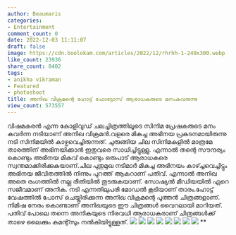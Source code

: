 ```yaml
---
author: Beaumaris
categories:
- Entertainment
comment_count: 0
date: 2022-12-03 11:11:07
draft: false
image: https://cdn.boolokam.com/articles/2022/12/rhrhh-1-240x300.webp
like_count: 23936
share_count: 8402
tags:
- anikha vikraman
- Featured
- photoshoot
title: അനിഖ വിക്രമന്റെ ഹോട്ട് ഫോട്ടോസ് ആരാധകരുടെ മനംകവരുന്നു
view_count: 573557
---
```


വിഷമകരൻ എന്ന കോളിവുഡ് ചലച്ചിത്രത്തിലൂടെ സിനിമ പ്രേഷകരുടെ മനം കവർന്ന നടിയാണ് അനിഖ വിക്രമൻ.വളരെ മികച്ച അഭിനയ പ്രകടനമായിരുന്നു നടി സിനിമയിൽ കാഴ്ചവെച്ചിരുന്നത്. ചുരുങ്ങിയ ചില സിനിമകളിൽ മാത്രമേ താരത്തിന് അഭിനയിക്കാൻ ഇതുവരെ സാധിച്ചിട്ടുള്ളു. എന്നാൽ തന്റെ സൗന്ദര്യം കൊണ്ടും അഭിനയ മികവ് കൊണ്ടും ഒരുപാട് ആരാധകരെ സ്വന്തമാക്കിരിക്കുകയാണ്.ചില പുതുമുഖ നടിമാർ മികച്ച അഭിനയം കാഴ്ച്ചവെച്ചിട്ടും അഭിനയ ജീവിതത്തിൽ നിന്നും പുറത്ത് ആകറാണ് പതിവ്. എന്നാൽ അനിഖ അതെ രംഗത്തിൽ നല്ല രീതിയിൽ തുടരുകയാണ്. സോഷ്യൽ മീഡിയയിൽ ഏറെ സജീവമാണ് അനിക. നടി എന്നതിലുപരി മോഡൽ കൂടിയാണ് താരം.ഹോട്ട് വേഷത്തിൽ പോസ് ചെയ്തിരിക്കുന്ന അനിഖ വിക്രമന്റെ പുത്തൻ ചിത്രങ്ങളാണ്. നിമിഷ നേരം കൊണ്ടാണ് അനിഖയുടെ ഈ ചിത്രങ്ങൾ വൈറലായി മാറിയത്. പതിവ് പോലെ തന്നെ അനികയുടെ നിരവധി ആരാധകരാണ് ചിത്രങ്ങൾക്ക് താഴെ ലൈക്കും കമന്റ്സും നൽകിയിട്ടുള്ളത്. ![](https://cdn.boolokam.com/articles/2022/12/rhrhh-1-240x300.webp) ![](https://cdn.boolokam.com/articles/2022/12/rhrhh-2-240x300.jpg) ![](https://cdn.boolokam.com/articles/2022/12/rhrhh-2-240x300.webp) ![](https://cdn.boolokam.com/articles/2022/12/rhrhh-3-240x300.jpg) ![](https://cdn.boolokam.com/articles/2022/12/rhrhh-4-240x300.jpg) ![](https://cdn.boolokam.com/articles/2022/12/rhrhh-5-240x300.jpg) ![](https://cdn.boolokam.com/articles/2022/12/rhrhh-6-240x300.jpg) ![](https://cdn.boolokam.com/articles/2022/12/rhrhh-7-240x300.jpg) ** &nbsp;